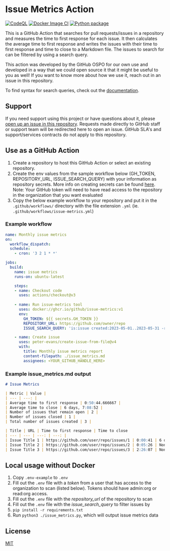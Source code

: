# Issue Metrics Action

[![CodeQL](https://github.com/github/issue-metrics/actions/workflows/codeql-analysis.yml/badge.svg)](https://github.com/github/issue-metrics/actions/workflows/codeql-analysis.yml) [![Docker Image CI](https://github.com/github/issue-metrics/actions/workflows/docker-image.yml/badge.svg)](https://github.com/github/issue-metrics/actions/workflows/docker-image.yml) [![Python package](https://github.com/github/issue-metrics/actions/workflows/python-package.yml/badge.svg)](https://github.com/github/issue-metrics/actions/workflows/python-package.yml)

This is a GitHub Action that searches for pull requests/issues in a repository and measures
the time to first response for each issue. It then calculates the average time
to first response and writes the issues with their time to first response and time to close
to a Markdown file. The issues to search for can be filtered by using a search query.

This action was developed by the GitHub OSPO for our own use and developed in a way that we could open source it that it might be useful to you as well! If you want to know more about how we use it, reach out in an issue in this repository.

To find syntax for search queries, check out the [documentation](https://docs.github.com/en/issues/tracking-your-work-with-issues/filtering-and-searching-issues-and-pull-requests).

## Support

If you need support using this project or have questions about it, please [open up an issue in this repository](https://github.com/github/issue-metrics/issues). Requests made directly to GitHub staff or support team will be redirected here to open an issue. GitHub SLA's and support/services contracts do not apply to this repository.

## Use as a GitHub Action

1. Create a repository to host this GitHub Action or select an existing repository.
1. Create the env values from the sample workflow below (GH_TOKEN, REPOSITORY_URL, ISSUE_SEARCH_QUERY) with your information as repository secrets. More info on creating secrets can be found [here](https://docs.github.com/en/actions/security-guides/encrypted-secrets).
Note: Your GitHub token will need to have read access to the repository in the organization that you want evaluated
1. Copy the below example workflow to your repository and put it in the `.github/workflows/` directory with the file extension `.yml` (ie. `.github/workflows/issue-metrics.yml`)

### Example workflow

```yaml
name: Monthly issue metrics
on:
  workflow_dispatch:
  schedule:
    - cron: '3 2 1 * *'

jobs:
  build:
    name: issue metrics
    runs-on: ubuntu-latest

    steps:
    - name: Checkout code
      uses: actions/checkout@v3
    
    - name: Run issue-metrics tool
      uses: docker://ghcr.io/github/issue-metrics:v1
      env:
        GH_TOKEN: ${{ secrets.GH_TOKEN }}
        REPOSITORY_URL: https://github.com/owner/repo
        ISSUE_SEARCH_QUERY: 'is:issue created:2023-05-01..2023-05-31 -reason:"not planned"'

    - name: Create issue
      uses: peter-evans/create-issue-from-file@v4
      with:
        title: Monthly issue metrics report
        content-filepath: ./issue_metrics.md
        assignees: <YOUR_GITHUB_HANDLE_HERE>

```

### Example issue_metrics.md output

```markdown
# Issue Metrics

| Metric | Value |
| --- | ---: |
| Average time to first response | 0:50:44.666667 |
| Average time to close | 6 days, 7:08:52 |
| Number of issues that remain open | 2 |
| Number of issues closed | 1 |
| Total number of issues created | 3 |

| Title | URL | Time to first response | Time to close 
| --- | --- | ---: | ---: |
| Issue Title 1 | https://github.com/user/repo/issues/1 | 0:00:41 | 6 days, 7:08:52 |
| Issue Title 2 | https://github.com/user/repo/issues/2 | 0:05:26 | None |
| Issue Title 3 | https://github.com/user/repo/issues/3 | 2:26:07 | None |

```

## Local usage without Docker

1. Copy `.env-example` to `.env`
1. Fill out the `.env` file with a _token_ from a user that has access to the organization to scan (listed below). Tokens should have admin:org or read:org access.
1. Fill out the `.env` file with the _repository_url_ of the repository to scan
1. Fill out the `.env` file with the _issue_search_query_ to filter issues by
1. `pip install -r requirements.txt`
1. Run `python3 ./issue_metrics.py`, which will output issue metrics data

## License

[MIT](LICENSE)
